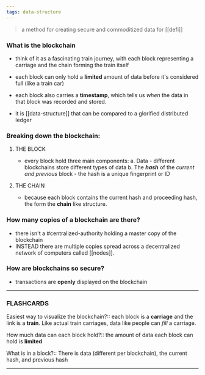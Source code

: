 ```yaml
---
tags: data-structure
---
```


> a method for creating secure and commoditized data for [[defi]]
### What is the blockchain
- think of it as a fascinating train journey, with each block representing a carriage and the chain forming the train itself

- each block can only hold a **limited** amount of data before it's considered full (like a train car)

- each block also carries a **timestamp**, which tells us *when* the data in that block was recorded and stored.

- it is [[data-structure]] that can be compared to a glorified distributed ledger

### Breaking down the blockchain:

1. THE BLOCK
	- every block hold three main components:
			a. Data
				- different blockchains store different types of data
			b. The ***hash*** of the *current and previous* block
				- the hash is a unique fingerprint or ID

2. THE CHAIN
	- because each block contains the current hash and proceeding hash, the form the **chain** like structure.

### How many copies of a blockchain are there?
- there isn't a #centralized-authority holding a master copy of the blockchain
- INSTEAD there are multiple copies spread across a decentralized network of computers called [[nodes]].

### How are blockchains so secure?
- transactions are **openly** displayed on the blockchain

---
### FLASHCARDS
Easiest way to visualize the blockchain?:: each block is a **carriage** and the link is a **train**. Like actual train carriages, data like people can *fill* a carriage.
<!--SR:!2024-04-26,2,190-->

How much data can each block hold?:: the amount of data each block can hold is **limited**
<!--SR:!2024-04-26,2,210-->

What is in a block?:: There is data (different per blockchain), the current hash, and previous hash
<!--SR:!2024-04-25,1,130-->

---
